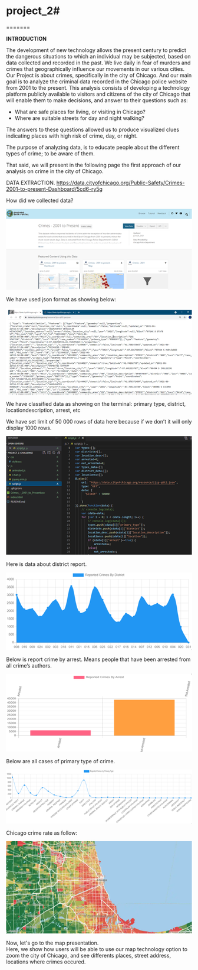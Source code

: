 # project_2# 
=======

**INTRODUCTION**

The development of new technology allows the present century to predict the dangerous situations to which an individual may be subjected, based on data collected and recorded in the past. We live daily in fear of murders and crimes that geographically influence our movements in our various cities. Our Project is about crimes, specifically in the city of Chicago.
And our main goal is to analyze the criminal data recorded in the Chicago police website from 2001 to the present.
This analysis consists of developing a technology platform publicly available to visitors and citizens of the city of Chicago that will enable them to make decisions, and answer to their questions such as:

- What are safe places for living, or visiting in Chicago?
- Where are suitable streets for day and night walking?

The answers to these questions allowed us to produce visualized clues indicating places with high risk of crime, day, or night.

The purpose of analyzing data, is to educate people about the different types of crime; to be aware of them.

That said, we will present in the following page the first approach of our analysis on crime in the city of Chicago.

DATA EXTRACTION.
https://data.cityofchicago.org/Public-Safety/Crimes-2001-to-present-Dashboard/5cd6-ry5g

How did we collected data?


![](images/data_collection.png)


We have used json format as showing below: 


![](images/json_format.png)

 

We have classified data as showing on the terminal: primary type, district, locationdescription, arrest, etc

We have set limit of 50 000 rows of data here because if we don’t it will only display 1000  rows.

![](images/code_rows_limit.png)


 
 

Here is data about district report.

 ![](images/crimes_district_report.png)





Below is report crime by arrest. Means people that have been arrested from all crime’s authors.



![](images/crimes_by_arrest.png)





Below are all cases of primary type of crime.


![](images/crimes_by_primary_type.png)





Chicago crime rate as follow:


![](images/chicago_crimes_rate.png)



 

 Now, let's go to the map presentation.  
 Here, we show how users will be able to use our map technology option to zoom the city of Chicago, and see differents places, street address, locations where crimes occured. 

